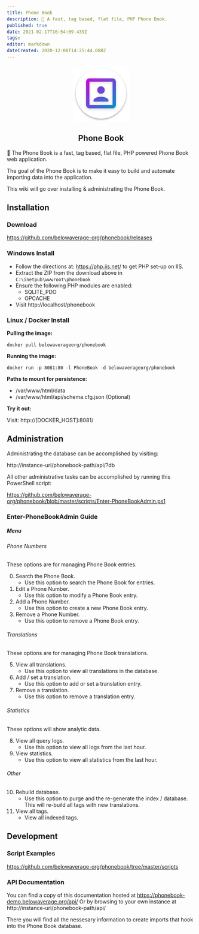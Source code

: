```yaml
---
title: Phone Book
description: 🔎 A fast, tag based, flat file, PHP Phone Book.
published: true
date: 2021-02-17T16:54:09.439Z
tags: 
editor: markdown
dateCreated: 2020-12-08T14:25:44.088Z
---
```


<p align="center">
	<img src="/assets/software/phonebook/logo_512_circle.svg" height="150"/>
	<h2 align="center">Phone Book</h2>
</p>
🔎 The Phone Book is a fast, tag based, flat file, PHP powered Phone Book web application.

The goal of the Phone Book is to make it easy to build and automate importing data into the application.

This wiki will go over installing & administrating the Phone Book.

## Installation

### Download
https://github.com/belowaverage-org/phonebook/releases

### Windows Install

* Follow the directions at: https://php.iis.net/ to get PHP set-up on IIS.
* Extract the ZIP from the download above in `C:\inetpub\wwwroot\phonebook`
* Ensure the following PHP modules are enabled:
  * SQLITE_PDO
  * OPCACHE
* Visit http://localhost/phonebook


### Linux / Docker Install

**Pulling the image:**

```
docker pull belowaverageorg/phonebook
```

**Running the image:**

```
docker run -p 8081:80 -l PhoneBook -d belowaverageorg/phonebook
```

**Paths to mount for persistence:**

* /var/www/html/data
* /var/www/html/api/schema.cfg.json (Optional)

**Try it out:**

Visit: http://[DOCKER_HOST]:8081/

## Administration

Administrating the database can be accomplished by visiting:

http://instance-url/phonebook-path/api/?db

All other administrative tasks can be accomplished by running this PowerShell script:

https://github.com/belowaverage-org/phonebook/blob/master/scripts/Enter-PhoneBookAdmin.ps1

### Enter-PhoneBookAdmin Guide

##### Menu

###### Phone Numbers

These options are for managing Phone Book entries.

0. Search the Phone Book.
	* Use this option to search the Phone Book for entries.
1. Edit a Phone Number.
	* Use this option to modify a Phone Book entry.
2. Add a Phone Number.
	* Use this option to create a new Phone Book entry.
3. Remove a Phone Number.
	* Use this option to remove a Phone Book entry.

###### Translations

These options are for managing Phone Book translations.

5. View all translations.
	* Use this option to view all translations in the database.
6. Add / set a translation.
	* Use this option to add or set a translation entry.
7. Remove a translation.
	* Use this option to remove a translation entry.

###### Statistics

These options will show analytic data.

8. View all query logs.
	* Use this option to view all logs from the last hour.
9. View statistics.
	* Use this option to view all statistics from the last hour.

###### Other

10. Rebuild database.
	* Use this option to purge and the re-generate the index / database. This will re-build all tags with new translations.
11. View all tags.
	* View all indexed tags.



## Development

### Script Examples

https://github.com/belowaverage-org/phonebook/tree/master/scripts

### API Documentation

You can find a copy of this documentation hosted at https://phonebook-demo.belowaverage.org/api/
Or by browsing to your own instance at http://instance-url/phonebook-path/api/

There you will find all the nessesary information to create imports that hook into the Phone Book database.